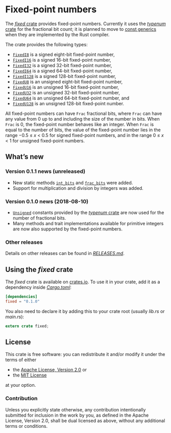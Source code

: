 <!-- Copyright © 2018 Trevor Spiteri -->

<!-- Copying and distribution of this file, with or without
modification, are permitted in any medium without royalty provided the
copyright notice and this notice are preserved. This file is offered
as-is, without any warranty. -->

# Fixed-point numbers

The [*fixed* crate] provides fixed-point numbers. Currently it uses
the [*typenum* crate] for the fractional bit count; it is planned to
move to [const generics] when they are implemented by the Rust
compiler.

The crate provides the following types:

  * [`FixedI8`] is a signed eight-bit fixed-point number,
  * [`FixedI16`] is a signed 16-bit fixed-point number,
  * [`FixedI32`] is a signed 32-bit fixed-point number,
  * [`FixedI64`] is a signed 64-bit fixed-point number,
  * [`FixedI128`] is a signed 128-bit fixed-point number,
  * [`FixedU8`] is an unsigned eight-bit fixed-point number,
  * [`FixedU16`] is an unsigned 16-bit fixed-point number,
  * [`FixedU32`] is an unsigned 32-bit fixed-point number,
  * [`FixedU64`] is an unsigned 64-bit fixed-point number, and
  * [`FixedU128`] is an unsigned 128-bit fixed-point number.

All fixed-point numbers can have `Frac` fractional bits, where `Frac`
can have any value from 0 up to and including the size of the number
in bits. When `Frac` is 0, the fixed-point number behaves like an
integer. When `Frac` is equal to the number of bits, the value of the
fixed-point number lies in the range −0.5 ≤ *x* < 0.5 for signed
fixed-point numbers, and in the range 0 ≤ *x* < 1 for unsigned
fixed-point numbers.

## What’s new

### Version 0.1.1 news (unreleased)

  * New static methods [`int_bits`] and [`frac_bits`] were added.
  * Support for multiplication and division by integers was added.
  
[`frac_bits`]: https://docs.rs/fixed/0.1.0/fixed/struct.FixedI32.html#method.frac_bits
[`int_bits`]: https://docs.rs/fixed/0.1.0/fixed/struct.FixedI32.html#method.int_bits

### Version 0.1.0 news (2018-08-10)

  * [`Unsigned`] constants provided by the [*typenum* crate] are now
    used for the number of fractional bits.
  * Many methods and trait implementations available for primitive
    integers are now also supported by the fixed-point numbers.

[`Unsigned`]: https://docs.rs/typenum/^1.3/typenum/marker_traits/trait.Unsigned.html

### Other releases

Details on other releases can be found in [*RELEASES.md*].

[*RELEASES.md*]: https://gitlab.com/tspiteri/fixed/blob/master/RELEASES.md

## Using the *fixed* crate

The *fixed* crate is available on [crates.io][*fixed* crate]. To use
it in your crate, add it as a dependency inside [*Cargo.toml*]:

```toml
[dependencies]
fixed = "0.1.0"
```

You also need to declare it by adding this to your crate root (usually
*lib.rs* or *main.rs*):

```rust
extern crate fixed;
```

## License

This crate is free software: you can redistribute it and/or modify it
under the terms of either

  * the [Apache License, Version 2.0][LICENSE-APACHE] or
  * the [MIT License][LICENSE-MIT]

at your option.

### Contribution

Unless you explicitly state otherwise, any contribution intentionally
submitted for inclusion in the work by you, as defined in the Apache
License, Version 2.0, shall be dual licensed as above, without any
additional terms or conditions.

[*Cargo.toml*]: https://doc.rust-lang.org/cargo/guide/dependencies.html
[*fixed* crate]: https://crates.io/crates/fixed
[*typenum* crate]: https://crates.io/crates/typenum
[LICENSE-APACHE]: https://www.apache.org/licenses/LICENSE-2.0
[LICENSE-MIT]: https://opensource.org/licenses/MIT
[`FixedI128`]: https://docs.rs/fixed/0.1.0/fixed/struct.FixedI128.html
[`FixedI16`]: https://docs.rs/fixed/0.1.0/fixed/struct.FixedI16.html
[`FixedI32`]: https://docs.rs/fixed/0.1.0/fixed/struct.FixedI32.html
[`FixedI64`]: https://docs.rs/fixed/0.1.0/fixed/struct.FixedI64.html
[`FixedI8`]: https://docs.rs/fixed/0.1.0/fixed/struct.FixedI8.html
[`FixedU128`]: https://docs.rs/fixed/0.1.0/fixed/struct.FixedU128.html
[`FixedU16`]: https://docs.rs/fixed/0.1.0/fixed/struct.FixedU16.html
[`FixedU32`]: https://docs.rs/fixed/0.1.0/fixed/struct.FixedU32.html
[`FixedU64`]: https://docs.rs/fixed/0.1.0/fixed/struct.FixedU64.html
[`FixedU8`]: https://docs.rs/fixed/0.1.0/fixed/struct.FixedU8.html
[channels]: https://doc.rust-lang.org/book/second-edition/appendix-07-nightly-rust.html
[const generics]: https://github.com/rust-lang/rust/issues/44580
